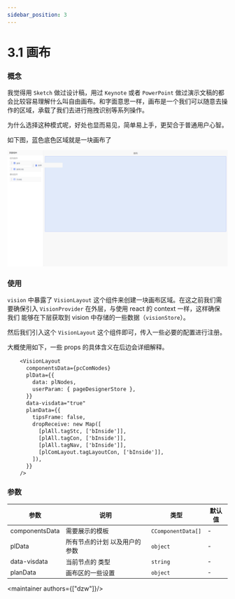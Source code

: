 ```yaml
---
sidebar_position: 3
---
```


# 3.1 画布

### 概念

  我觉得用 `Sketch` 做过设计稿，用过 `Keynote` 或者 `PowerPoint` 做过演示文稿的都会比较容易理解什么叫自由画布。和字面意思一样，画布是一个我们可以随意去操作的区域，承载了我们去进行拖拽识别等系列操作。

  为什么选择这种模式呢，好处也显而易见，简单易上手，更契合于普通用户心智。

  如下图，蓝色底色区域就是一块画布了

  ![效果预览](/3_concept/3_1_layout_preview.png)

### 使用

  `vision` 中暴露了 `VisionLayout` 这个组件来创建一块画布区域。在这之前我们需要确保引入 `VisionProvider` 在外层，与使用 react 的 context 一样，这样确保 我们 能够在下层获取到 vision 中存储的一些数据（`visionStore`）。
 
  然后我们引入这个 `VisionLayout` 这个组件即可，传入一些必要的配置进行注册。

  大概使用如下，一些 props 的具体含义在后边会详细解释。
```tsx
    <VisionLayout
      componentsData={pcComNodes}
      plData={{
        data: plNodes,
        userParam: { pageDesignerStore },
      }}
      data-visdata="true"
      planData={{
        tipsFrame: false,
        dropReceive: new Map([
          [plAll.tagStc, ['bInside']],
          [plAll.tagCon, ['bInside']],
          [plAll.tagNav, ['bInside']],
          [plComLayout.tagLayoutCon, ['bInside']],
        ]),
      }}
    />
```

### 参数

| 参数             | 说明            | 类型                                            | 默认值 |
|----------------|---------------|-----------------------------------------------|-----|
| componentsData    | 需要展示的模板       | `CComponentData[]` | -   |
| plData      | 所有节点的计划 以及用户的参数       | `object`                          | -   |
| data-visdata | 当前节点的 类型 | `string`                                         | -   |
| planData       | 画布区的一些设置         | `object`        | -   |

<maintainer authors={["dzw"]}/>



